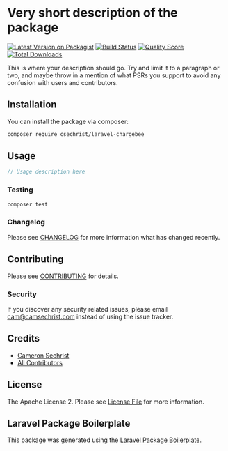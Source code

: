 # Very short description of the package

[![Latest Version on Packagist](https://img.shields.io/packagist/v/csechrist/laravel-chargebee.svg?style=flat-square)](https://packagist.org/packages/csechrist/laravel-chargebee)
[![Build Status](https://img.shields.io/travis/csechrist/laravel-chargebee/master.svg?style=flat-square)](https://travis-ci.org/csechrist/laravel-chargebee)
[![Quality Score](https://img.shields.io/scrutinizer/g/csechrist/laravel-chargebee.svg?style=flat-square)](https://scrutinizer-ci.com/g/csechrist/laravel-chargebee)
[![Total Downloads](https://img.shields.io/packagist/dt/csechrist/laravel-chargebee.svg?style=flat-square)](https://packagist.org/packages/csechrist/laravel-chargebee)

This is where your description should go. Try and limit it to a paragraph or two, and maybe throw in a mention of what PSRs you support to avoid any confusion with users and contributors.

## Installation

You can install the package via composer:

```bash
composer require csechrist/laravel-chargebee
```

## Usage

``` php
// Usage description here
```

### Testing

``` bash
composer test
```

### Changelog

Please see [CHANGELOG](CHANGELOG.md) for more information what has changed recently.

## Contributing

Please see [CONTRIBUTING](CONTRIBUTING.md) for details.

### Security

If you discover any security related issues, please email cam@camsechrist.com instead of using the issue tracker.

## Credits

- [Cameron Sechrist](https://github.com/csechrist)
- [All Contributors](../../contributors)

## License

The Apache License 2. Please see [License File](LICENSE.md) for more information.

## Laravel Package Boilerplate

This package was generated using the [Laravel Package Boilerplate](https://laravelpackageboilerplate.com).